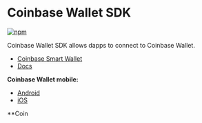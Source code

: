 # Coinbase Wallet SDK

[![npm](https://img.shields.io/npm/v/@coinbase/wallet-sdk.svg)](https://www.npmjs.com/package/@coinbase/wallet-sdk)

Coinbase Wallet SDK allows dapps to connect to Coinbase Wallet.

- [Coinbase Smart Wallet](https://keys.coinbase.com/onboarding)  
- [Docs](https://www.smartwallet.dev/)  

**Coinbase Wallet mobile:**  
- [Android](https://play.google.com/store/apps/details?id=org.toshi&referrer=utm_source%3Doshir)  
- [iOS](https://apps.apple.com/app/apple-store/id1278383455?pt=118248804&ct=Wallet_LP&mt=8)

**Coin
